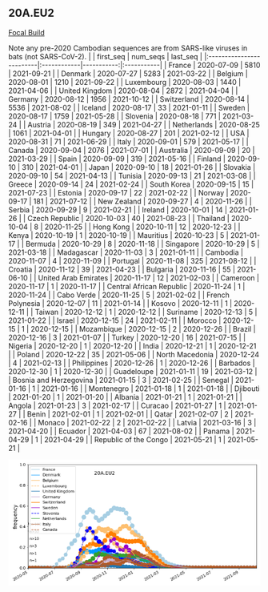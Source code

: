 

## 20A.EU2
[Focal Build](https://nextstrain.org/groups/neherlab/ncov/20A.EU2?f_region=Europe)

Note any pre-2020 Cambodian sequences are from SARS-like viruses in bats (not SARS-CoV-2).
|                          | first_seq   |   num_seqs | last_seq   |
|:-------------------------|:------------|-----------:|:-----------|
| France                   | 2020-07-09  |       5810 | 2021-09-21 |
| Denmark                  | 2020-07-27  |       5283 | 2021-03-22 |
| Belgium                  | 2020-08-01  |       1210 | 2021-09-22 |
| Luxembourg               | 2020-08-03  |       1440 | 2021-04-06 |
| United Kingdom           | 2020-08-04  |       2872 | 2021-04-04 |
| Germany                  | 2020-08-12  |       1956 | 2021-10-12 |
| Switzerland              | 2020-08-14  |       5536 | 2021-08-02 |
| Iceland                  | 2020-08-17  |         33 | 2021-01-11 |
| Sweden                   | 2020-08-17  |       1759 | 2021-05-28 |
| Slovenia                 | 2020-08-18  |        771 | 2021-03-24 |
| Austria                  | 2020-08-19  |        349 | 2021-04-27 |
| Netherlands              | 2020-08-25  |       1061 | 2021-04-01 |
| Hungary                  | 2020-08-27  |        201 | 2021-02-12 |
| USA                      | 2020-08-31  |         71 | 2021-06-29 |
| Italy                    | 2020-09-01  |        579 | 2021-05-17 |
| Canada                   | 2020-09-04  |       2076 | 2021-07-01 |
| Australia                | 2020-09-09  |         20 | 2021-03-29 |
| Spain                    | 2020-09-09  |        319 | 2021-05-16 |
| Finland                  | 2020-09-10  |        310 | 2021-04-01 |
| Japan                    | 2020-09-10  |         18 | 2021-01-26 |
| Slovakia                 | 2020-09-10  |         54 | 2021-04-13 |
| Tunisia                  | 2020-09-13  |         21 | 2021-03-08 |
| Greece                   | 2020-09-14  |         24 | 2021-02-24 |
| South Korea              | 2020-09-15  |         15 | 2021-07-23 |
| Estonia                  | 2020-09-17  |         22 | 2021-02-22 |
| Norway                   | 2020-09-17  |        181 | 2021-07-12 |
| New Zealand              | 2020-09-27  |          4 | 2020-11-26 |
| Serbia                   | 2020-09-29  |          9 | 2021-02-21 |
| Ireland                  | 2020-10-01  |         14 | 2021-01-26 |
| Czech Republic           | 2020-10-03  |         40 | 2021-08-23 |
| Thailand                 | 2020-10-04  |          8 | 2020-11-25 |
| Hong Kong                | 2020-10-11  |         12 | 2020-12-23 |
| Kenya                    | 2020-10-19  |          1 | 2020-10-19 |
| Mauritius                | 2020-10-23  |          5 | 2021-01-17 |
| Bermuda                  | 2020-10-29  |          8 | 2020-11-18 |
| Singapore                | 2020-10-29  |          5 | 2021-03-18 |
| Madagascar               | 2020-11-03  |          3 | 2021-01-11 |
| Cambodia                 | 2020-11-07  |          4 | 2020-11-09 |
| Portugal                 | 2020-11-08  |        325 | 2021-08-12 |
| Croatia                  | 2020-11-12  |         39 | 2021-04-23 |
| Bulgaria                 | 2020-11-16  |         55 | 2021-06-10 |
| United Arab Emirates     | 2020-11-17  |         12 | 2021-02-03 |
| Cameroon                 | 2020-11-17  |          1 | 2020-11-17 |
| Central African Republic | 2020-11-24  |          1 | 2020-11-24 |
| Cabo Verde               | 2020-11-25  |          5 | 2021-02-02 |
| French Polynesia         | 2020-12-07  |         11 | 2021-01-14 |
| Kosovo                   | 2020-12-11  |          1 | 2020-12-11 |
| Taiwan                   | 2020-12-12  |          1 | 2020-12-12 |
| Suriname                 | 2020-12-13  |          5 | 2021-01-22 |
| Israel                   | 2020-12-15  |         24 | 2021-02-11 |
| Morocco                  | 2020-12-15  |          1 | 2020-12-15 |
| Mozambique               | 2020-12-15  |          2 | 2020-12-26 |
| Brazil                   | 2020-12-16  |          3 | 2021-01-07 |
| Turkey                   | 2020-12-20  |         16 | 2021-07-15 |
| Nigeria                  | 2020-12-20  |          1 | 2020-12-20 |
| India                    | 2020-12-21  |          1 | 2020-12-21 |
| Poland                   | 2020-12-22  |         35 | 2021-05-06 |
| North Macedonia          | 2020-12-24  |          4 | 2021-02-13 |
| Philippines              | 2020-12-26  |          1 | 2020-12-26 |
| Barbados                 | 2020-12-30  |          1 | 2020-12-30 |
| Guadeloupe               | 2021-01-11  |         19 | 2021-03-12 |
| Bosnia and Herzegovina   | 2021-01-15  |          3 | 2021-02-25 |
| Senegal                  | 2021-01-16  |          1 | 2021-01-16 |
| Montenegro               | 2021-01-18  |          1 | 2021-01-18 |
| Djibouti                 | 2021-01-20  |          1 | 2021-01-20 |
| Albania                  | 2021-01-21  |          1 | 2021-01-21 |
| Angola                   | 2021-01-23  |          3 | 2021-02-17 |
| Curacao                  | 2021-01-27  |          1 | 2021-01-27 |
| Benin                    | 2021-02-01  |          1 | 2021-02-01 |
| Qatar                    | 2021-02-07  |          2 | 2021-02-16 |
| Monaco                   | 2021-02-22  |          2 | 2021-02-22 |
| Latvia                   | 2021-03-16  |          3 | 2021-04-20 |
| Ecuador                  | 2021-04-03  |         67 | 2021-08-02 |
| Panama                   | 2021-04-29  |          1 | 2021-04-29 |
| Republic of the Congo    | 2021-05-21  |          1 | 2021-05-21 |

![Overall trends 20A.EU2](/overall_trends_figures/overall_trends_20A.EU2.png)
